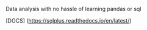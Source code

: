 Data analysis with no hassle of learning pandas or sql

[DOCS] (https://sqlplus.readthedocs.io/en/latest/)
